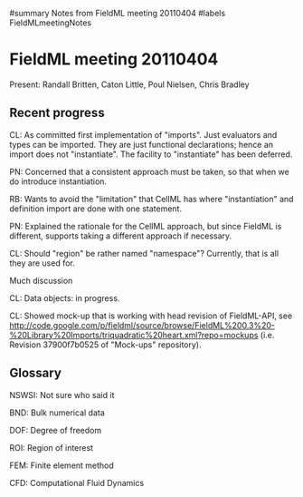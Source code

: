 ﻿#summary Notes from FieldML meeting 20110404
#labels FieldMLmeetingNotes

# FieldML meeting 20110404 #

Present: Randall Britten, Caton Little, Poul Nielsen, Chris Bradley
## Recent progress ##
CL: As committed first implementation of "imports".  Just evaluators and types can be imported.  They are just functional declarations; hence an import does not "instantiate". The facility to "instantiate" has been deferred.

PN: Concerned that a consistent approach must be taken, so that when we do introduce instantiation.

RB: Wants to avoid the "limitation" that CellML has where "instantiation" and definition import are done with one statement.

PN: Explained the rationale for the CellML approach, but since FieldML is different, supports taking a different approach if necessary.

CL: Should "region" be rather named "namespace"?  Currently, that is all they are used for.

Much discussion

CL: Data objects: in progress.

CL: Showed mock-up that is working with head revision of FieldML-API, see http://code.google.com/p/fieldml/source/browse/FieldML%200.3%20-%20Library%20Imports/triquadratic%20heart.xml?repo=mockups (i.e. Revision 37900f7b0525 of "Mock-ups" repository).

## Glossary ##
NSWSI: Not sure who said it

BND: Bulk numerical data

DOF: Degree of freedom

ROI: Region of interest

FEM: Finite element method

CFD: Computational Fluid Dynamics
